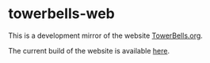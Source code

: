 # towerbells-web

This is a development mirror of the website [TowerBells.org](http://towerbells.org/).

The current build of the website is available [here](https://ganglyimp.github.io/towerbells-web/).
